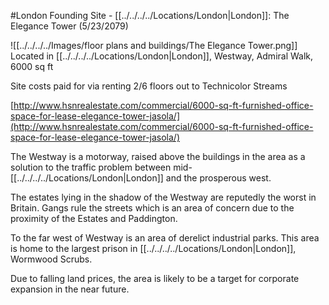#London 
Founding Site - [[../../../../Locations/London|London]]: The Elegance Tower (5/23/2079) 

![[../../../../Images/floor plans and buildings/The Elegance Tower.png]]
  Located in [[../../../../Locations/London|London]], Westway, Admiral Walk, 6000 sq ft 

Site costs paid for via renting 2/6 floors out to Technicolor Streams 

[http://www.hsnrealestate.com/commercial/6000-sq-ft-furnished-office-space-for-lease-elegance-tower-jasola/](http://www.hsnrealestate.com/commercial/6000-sq-ft-furnished-office-space-for-lease-elegance-tower-jasola/) 

The Westway is a motorway, raised above the buildings in the area as a solution to the traffic problem between mid-[[../../../../Locations/London|London]] and the prosperous west. 

The estates lying in the shadow of the Westway are reputedly the worst in Britain. Gangs rule the streets which is an area of concern due to the proximity of the Estates and Paddington. 

To the far west of Westway is an area of derelict industrial parks. This area is home to the largest prison in [[../../../../Locations/London|London]], Wormwood Scrubs. 

Due to falling land prices, the area is likely to be a target for corporate expansion in the near future.